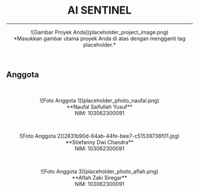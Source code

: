 <div align="center">
  <h1><b>AI SENTINEL</b></h1>
</div>

---

<div align="center">
  <!-- Tempatkan tag gambar proyek Anda di sini -->
  <!-- Contoh: ![Gambar Proyek AI Sentinel](path/to/your/project-image.jpg) -->
  <!-- Atau cukup placeholder untuk menandakan tempat gambar -->
  ![Gambar Proyek Anda](placeholder_project_image.png)
  <br>
  *Masukkan gambar utama proyek Anda di atas dengan mengganti tag placeholder.*
</div>

<br> <!-- Baris kosong untuk pemisah visual -->

## Anggota

<br> <!-- Baris kosong untuk pemisah visual -->

<div align="center">
  <!-- Tempatkan foto anggota pertama di sini -->
  <!-- Contoh: ![Foto Naufal Saifullah Yusuf](path/to/naufal_photo.jpg) -->
  ![Foto Anggota 1](placeholder_photo_naufal.png)
  <br>
  **Naufal Saifullah Yusuf**
  <br>
  NIM: 103062300091
</div>

<br> <!-- Baris kosong antara anggota -->

<div align="center">
  <!-- Tempatkan foto anggota kedua di sini -->
  <!-- Contoh: ![Foto Stiefanny Dwi Chandra](path/to/stiefanny_photo.jpg) -->
  ![Foto Anggota 2](2831b90d-64ab-44fe-bee7-c51539736f01.jpg)
  <br>
  **Stiefanny Dwi Chandra**
  <br>
  NIM: 103062300091
</div>

<br> <!-- Baris kosong antara anggota -->

<div align="center">
  <!-- Tempatkan foto anggota ketiga di sini -->
  <!-- Contoh: ![Foto Aflah Zaki Siregar](path/to/aflah_photo.jpg) -->
  ![Foto Anggota 3](placeholder_photo_aflah.png)
  <br>
  **Aflah Zaki Siregar**
  <br>
  NIM: 103062300091
</div>

<br> <!-- Baris kosong setelah anggota -->
